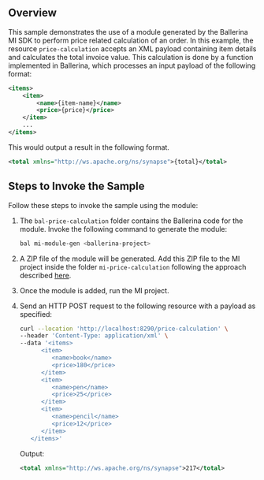## Overview

This sample demonstrates the use of a module generated by the Ballerina MI SDK to perform price related calculation of an order. 
In this example, the resource `price-calculation` accepts an XML payload containing item details and calculates the total invoice value.
This calculation is done by a function implemented in Ballerina, which processes an input payload of the following format:

```xml
<items>
    <item>
        <name>{item-name}</name>
        <price>{price}</price>
    </item>
    ...
</items>
```

This would output a result in the following format.

```xml
<total xmlns="http://ws.apache.org/ns/synapse">{total}</total>
```

## Steps to Invoke the Sample

Follow these steps to invoke the sample using the module:

1. The `bal-price-calculation` folder contains the Ballerina code for the module. Invoke the following command to generate the module:

    ```bash
    bal mi-module-gen <ballerina-project>
    ```

2. A ZIP file of the module will be generated. Add this ZIP file to the MI project inside the folder `mi-price-calculation` following the approach described [here](https://mi.docs.wso2.com/en/latest/develop/creating-artifacts/adding-connectors/).

3. Once the module is added, run the MI project.

4. Send an HTTP POST request to the following resource with a payload as specified:

   ```bash
   curl --location 'http://localhost:8290/price-calculation' \
   --header 'Content-Type: application/xml' \
   --data '<items>
         <item>
            <name>book</name>
            <price>180</price>
         </item>
         <item>
            <name>pen</name>
            <price>25</price>
         </item>
         <item>
            <name>pencil</name>
            <price>12</price>
         </item>
      </items>'
   ```

   Output:

   ```xml
   <total xmlns="http://ws.apache.org/ns/synapse">217</total>
   ```
